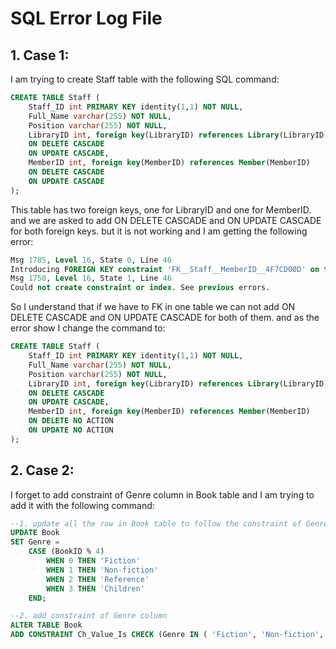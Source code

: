 #  **SQL Error Log File**

## 1. Case 1:
I am trying to create Staff table with the following SQL command:
```sql
CREATE TABLE Staff (
    Staff_ID int PRIMARY KEY identity(1,1) NOT NULL, 
    Full_Name varchar(255) NOT NULL,
    Position varchar(255) NOT NULL,
	LibraryID int, foreign key(LibraryID) references Library(LibraryID)  
	ON DELETE CASCADE 
    ON UPDATE CASCADE,
	MemberID int, foreign key(MemberID) references Member(MemberID)  
	ON DELETE CASCADE
    ON UPDATE CASCADE
);
```
This table has two foreign keys, one for LibraryID and one for MemberID. and we are asked to add ON DELETE CASCADE and ON UPDATE CASCADE for both foreign keys.
but it is not working and I am getting the following error:
```sql
Msg 1785, Level 16, State 0, Line 46
Introducing FOREIGN KEY constraint 'FK__Staff__MemberID__4F7CD00D' on table 'Staff' may cause cycles or multiple cascade paths. Specify ON DELETE NO ACTION or ON UPDATE NO ACTION, or modify other FOREIGN KEY constraints.
Msg 1750, Level 16, State 1, Line 46
Could not create constraint or index. See previous errors.
```
So I understand that if we have to FK in one table we can not add ON DELETE CASCADE and ON UPDATE CASCADE for both of them.
and as the error show I change the command to:
```sql
CREATE TABLE Staff (
    Staff_ID int PRIMARY KEY identity(1,1) NOT NULL, 
    Full_Name varchar(255) NOT NULL,
    Position varchar(255) NOT NULL,
	LibraryID int, foreign key(LibraryID) references Library(LibraryID)  
	ON DELETE CASCADE 
    ON UPDATE CASCADE,
	MemberID int, foreign key(MemberID) references Member(MemberID)  
	ON DELETE NO ACTION
    ON UPDATE NO ACTION
);
```
## 2. Case 2:
I forget to add constraint of Genre column in Book table and I am trying to add it with the following command:
```sql
--1. update all the row in Book table to follow the constraint of Genre column 
UPDATE Book
SET Genre = 
    CASE (BookID % 4)
        WHEN 0 THEN 'Fiction'
        WHEN 1 THEN 'Non-fiction'
        WHEN 2 THEN 'Reference'
        WHEN 3 THEN 'Children'
    END;

--2. add constraint of Genre column
ALTER TABLE Book 
ADD CONSTRAINT Ch_Value_Is CHECK (Genre IN ( 'Fiction', 'Non-fiction', 'Reference', 'Children' ));
```
